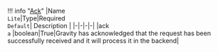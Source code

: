!!! info "[Ack](schemas/ack.md)"
    |Name<br>`Lite`|Type|Required<br>`Default`| Description |
    |-|-|-|-|
    |ack<br>`a` |boolean|True|Gravity has acknowledged that the request has been successfully received and it will process it in the backend|
